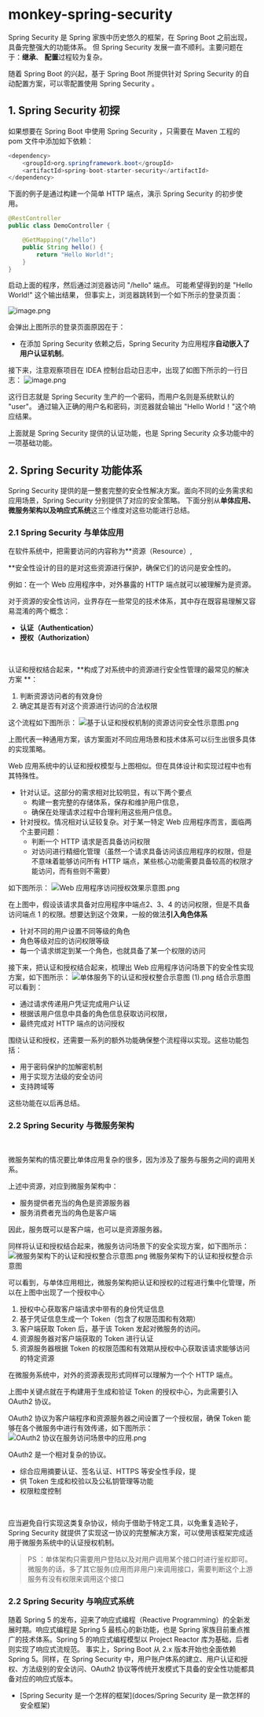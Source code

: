 # monkey-spring-security

Spring Security 是 Spring 家族中历史悠久的框架，在 Spring Boot 之前出现，具备完整强大的功能体系。
但 Spring Security 发展一直不顺利。主要问题在于：<b>继承</b>、 <b>配置</b>过程较为复杂。

随着 Spring Boot 的兴起，基于 Spring Boot 所提供针对 Spring Security 的自动配置方案，可以零配置使用 Spring Security 。

## 1. Spring Security 初探
如果想要在 Spring Boot 中使用 Spring Security ，只需要在 Maven 工程的 pom 文件中添加如下依赖：
```java
<dependency>
	<groupId>org.springframework.boot</groupId>
	<artifactId>spring-boot-starter-security</artifactId>
</dependency>
```

下面的例子是通过构建一个简单 HTTP 端点，演示 Spring Security 的初步使用。
```java
@RestController
public class DemoController {

    @GetMapping("/hello")
    public String hello() {
        return "Hello World!";
    }
}

```

启动上面的程序，然后通过浏览器访问 "/hello" 端点。
可能希望得到的是 "Hello World!" 这个输出结果，
但事实上，浏览器跳转到一个如下所示的登录页面：

![image.png](https://cdn.nlark.com/yuque/0/2021/png/12442250/1628949521145-3f8986c8-7d50-4d0d-b6ac-2ef615d60a5f.png#crop=0&crop=0&crop=1&crop=1&height=174&id=PJd5G&margin=%5Bobject%20Object%5D&name=image.png&originHeight=694&originWidth=1663&originalType=binary&ratio=1&rotation=0&showTitle=false&size=64575&status=done&style=none&title=&width=416)

会弹出上图所示的登录页面原因在于：
- 在添加 Spring Security 依赖之后，Spring Security 为应用程序**自动嵌入了用户认证机制**。


接下来，注意观察项目在 IDEA 控制台启动日志中，出现了如图下所示的一行日志：
![image.png](https://cdn.nlark.com/yuque/0/2021/png/12442250/1628949382586-2bdd2d9a-2a67-4c55-9287-c2ace375419d.png#crop=0&crop=0&crop=1&crop=1&height=231&id=SL54q&margin=%5Bobject%20Object%5D&name=image.png&originHeight=924&originWidth=2244&originalType=binary&ratio=1&rotation=0&showTitle=false&size=355962&status=done&style=none&title=&width=561)

这行日志就是 Spring Security 生产的一个密码，而用户名则是系统默认的 "user"。
通过输入正确的用户名和密码，浏览器就会输出 "Hello World！"这个响应结果。

上面就是 Spring Security 提供的认证功能，也是 Spring Security 众多功能中的一项基础功能。


## 2. Spring Security 功能体系

Spring Security 提供的是一整套完整的安全性解决方案。面向不同的业务需求和应用场景，Spring Security 分别提供了对应的安全策略。
下面分别从**单体应用、微服务架构以及响应式系统**这三个维度对这些功能进行总结。


### 2.1 Spring Security 与单体应用


在软件系统中，把需要访问的内容称为**资源（Resource）, 

**安全性设计的目的是对这些资源进行保护，确保它们的访问是安全性的。

例如：在一个 Web 应用程序中，对外暴露的 HTTP 端点就可以被理解为是资源。

对于资源的安全性访问，业界存在一些常见的技术体系，其中存在既容易理解又容易混淆的两个概念：

- **认证（Authentication）**
- **授权（Authorization）**

​

认证和授权结合起来，**构成了对系统中的资源进行安全性管理的最常见的解决方案 **：

1. 判断资源访问者的有效身份
1. 确定其是否有对这个资源进行访问的合法权限

这个流程如下图所示：
![基于认证和授权机制的资源访问安全性示意图.png](https://cdn.nlark.com/yuque/0/2021/png/12442250/1628950663193-be8c2579-a3ac-49df-891e-1c0e8fcb8911.png#crop=0&crop=0&crop=1&crop=1&height=236&id=Y6MIe&margin=%5Bobject%20Object%5D&name=%E5%9F%BA%E4%BA%8E%E8%AE%A4%E8%AF%81%E5%92%8C%E6%8E%88%E6%9D%83%E6%9C%BA%E5%88%B6%E7%9A%84%E8%B5%84%E6%BA%90%E8%AE%BF%E9%97%AE%E5%AE%89%E5%85%A8%E6%80%A7%E7%A4%BA%E6%84%8F%E5%9B%BE.png&originHeight=942&originWidth=1424&originalType=binary&ratio=1&rotation=0&showTitle=true&size=72188&status=done&style=none&title=%E5%9F%BA%E4%BA%8E%E8%AE%A4%E8%AF%81%E5%92%8C%E6%8E%88%E6%9D%83%E6%9C%BA%E5%88%B6%E7%9A%84%E8%B5%84%E6%BA%90%E8%AE%BF%E9%97%AE%E5%AE%89%E5%85%A8%E6%80%A7%E7%A4%BA%E6%84%8F%E5%9B%BE&width=356 "基于认证和授权机制的资源访问安全性示意图")
​

上图代表一种通用方案，该方案面对不同应用场景和技术体系可以衍生出很多具体的实现策略。
​

Web 应用系统中的认证和授权模型与上图相似。但在具体设计和实现过程中也有其特殊性。
​


- 针对认证。这部分的需求相对比较明显，有以下两个要点
    - 构建一套完整的存储体系，保存和维护用户信息，
    - 确保在处理请求过程中合理利用这些用户信息。
- 针对授权。情况相对认证较复杂。对于某一特定 Web 应用程序而言，面临两个主要问题：
    - 判断一个 HTTP 请求是否具备访问权限
    - 对访问进行精细化管理（虽然一个请求具备访问该应用程序的权限，但是不意味着能够访问所有 HTTP 端点，某些核心功能需要具备较高的权限才能访问，而有些则不需要）

如下图所示：
![Web 应用程序访问授权效果示意图.png](https://cdn.nlark.com/yuque/0/2021/png/12442250/1628951048023-a9c8d51f-466e-4688-bdf7-a83f12289066.png#crop=0&crop=0&crop=1&crop=1&height=323&id=h1snU&margin=%5Bobject%20Object%5D&name=Web%20%E5%BA%94%E7%94%A8%E7%A8%8B%E5%BA%8F%E8%AE%BF%E9%97%AE%E6%8E%88%E6%9D%83%E6%95%88%E6%9E%9C%E7%A4%BA%E6%84%8F%E5%9B%BE.png&originHeight=1292&originWidth=2020&originalType=binary&ratio=1&rotation=0&showTitle=true&size=132449&status=done&style=none&title=Web%20%E5%BA%94%E7%94%A8%E7%A8%8B%E5%BA%8F%E8%AE%BF%E9%97%AE%E6%8E%88%E6%9D%83%E6%95%88%E6%9E%9C%E7%A4%BA%E6%84%8F%E5%9B%BE&width=505 "Web 应用程序访问授权效果示意图")
​

在上图中，假设该请求具备对应用程序中端点2、3、4 的访问权限，但是不具备访问端点 1 的权限。想要达到这个效果，一般的做法**引入角色体系**

- 针对不同的用户设置不同等级的角色
- 角色等级对应的访问权限等级
- 每一个请求绑定到某一个角色，也就具备了某一个权限的访问



接下来，把认证和授权结合起来，梳理出 Web 应用程序访问场景下的安全性实现方案，如下图所示：
![单体服务下的认证和授权整合示意图 (1).png](https://cdn.nlark.com/yuque/0/2021/png/12442250/1628951456284-1310bf7b-80fa-45a4-93ca-437d961d98e7.png#crop=0&crop=0&crop=1&crop=1&height=1069&id=gRzlm&margin=%5Bobject%20Object%5D&name=%E5%8D%95%E4%BD%93%E6%9C%8D%E5%8A%A1%E4%B8%8B%E7%9A%84%E8%AE%A4%E8%AF%81%E5%92%8C%E6%8E%88%E6%9D%83%E6%95%B4%E5%90%88%E7%A4%BA%E6%84%8F%E5%9B%BE%20%281%29.png&originHeight=1069&originWidth=1908&originalType=binary&ratio=1&rotation=0&showTitle=true&size=102114&status=done&style=none&title=%E5%8D%95%E4%BD%93%E6%9C%8D%E5%8A%A1%E4%B8%8B%E7%9A%84%E8%AE%A4%E8%AF%81%E5%92%8C%E6%8E%88%E6%9D%83%E6%95%B4%E5%90%88%E7%A4%BA%E6%84%8F%E5%9B%BE&width=1908 "单体服务下的认证和授权整合示意图")
结合示意图可以看到：

- 通过请求传递用户凭证完成用户认证
- 根据该用户信息中具备的角色信息获取访问权限，
- 最终完成对 HTTP 端点的访问授权



围绕认证和授权，还需要一系列的额外功能确保整个流程得以实现。这些功能包括：

- 用于密码保护的加解密机制
- 用于实现方法级的安全访问
- 支持跨域等

这些功能在以后再总结。


### 2.2 Spring Security 与微服务架构
​

微服务架构的情况要比单体应用复杂的很多，因为涉及了服务与服务之间的调用关系。
​

上述中资源，对应到微服务架构中：

- 服务提供者充当的角色是资源服务器
- 服务消费者充当的角色是客户端

因此，服务既可以是客户端，也可以是资源服务器。
​

同样将认证和授权结合起来，微服务访问场景下的安全实现方案，如下图所示：
![微服务架构下的认证和授权整合示意图.png](https://cdn.nlark.com/yuque/0/2021/png/12442250/1628951870879-863ae1ae-97d0-4ad0-adc2-e9d26335e5dd.png#crop=0&crop=0&crop=1&crop=1&height=413&id=TkNwk&margin=%5Bobject%20Object%5D&name=%E5%BE%AE%E6%9C%8D%E5%8A%A1%E6%9E%B6%E6%9E%84%E4%B8%8B%E7%9A%84%E8%AE%A4%E8%AF%81%E5%92%8C%E6%8E%88%E6%9D%83%E6%95%B4%E5%90%88%E7%A4%BA%E6%84%8F%E5%9B%BE.png&originHeight=1651&originWidth=3113&originalType=binary&ratio=1&rotation=0&showTitle=false&size=311056&status=done&style=none&title=&width=778)
微服务架构下的认证和授权整合示意图


可以看到，与单体应用相比，微服务架构把认证和授权的过程进行集中化管理，所以在上图中出现了一个授权中心

1. 授权中心获取客户端请求中带有的身份凭证信息
1. 基于凭证信息生成一个 Token（包含了权限范围和有效期）
1. 客户端获取 Token 后，基于该 Token 发起对微服务的访问。
1. 资源服务器对客户端获取的 Token 进行认证
1. 资源服务器根据 Token 的权限范围和有效期从授权中心获取该请求能够访问的特定资源

在微服务系统中，对外的资源表现形式同样可以理解为一个个 HTTP 端点。
​

上图中关键点就在于构建用于生成和验证 Token 的授权中心，为此需要引入OAuth2 协议。
​

OAuth2 协议为客户端程序和资源服务器之间设置了一个授权层，确保 Token 能够在各个微服务中进行有效传递，如下图所示：
![OAuth2 协议在服务访问场景中的应用.png](https://cdn.nlark.com/yuque/0/2021/png/12442250/1638198782343-6e9b8e40-416b-4501-9551-49ec4fa530e0.png#clientId=u74fba880-e6d1-4&crop=0&crop=0&crop=1&crop=1&from=ui&id=ub744ede9&margin=%5Bobject%20Object%5D&name=OAuth2%20%E5%8D%8F%E8%AE%AE%E5%9C%A8%E6%9C%8D%E5%8A%A1%E8%AE%BF%E9%97%AE%E5%9C%BA%E6%99%AF%E4%B8%AD%E7%9A%84%E5%BA%94%E7%94%A8.png&originHeight=346&originWidth=953&originalType=binary&ratio=1&rotation=0&showTitle=false&size=26759&status=done&style=none&taskId=u3ee8ba0e-808c-4d6a-8920-8589e4b3526&title=)


OAuth2 是一个相对复杂的协议。

- 综合应用摘要认证、签名认证、HTTPS 等安全性手段，提
- 供 Token 生成和校验以及公私钥管理等功能
- 权限粒度控制

​

应当避免自行实现这类复杂协议，倾向于借助于特定工具，以免重复造轮子，Spring Security 就提供了实现这一协议的完整解决方案，可以使用该框架完成适用于微服务系统中的认证授权机制。
​

> PS ：单体架构只需要用户登陆以及对用户调用某个接口时进行鉴权即可。微服务的话，多了其它服务(应用而非用户)来调用接口，需要判断这个上游服务有没有权限来调用这个接口



### 2.2 Spring Security 与响应式系统


随着 Spring 5 的发布，迎来了响应式编程（Reactive Programming）的全新发展时期。响应式编程是 Spring 5 最核心的新功能，也是 Spring 家族目前重点推广的技术体系。Spring 5 的响应式编程模型以 Project Reactor 库为基础，后者则实现了响应式流规范。
事实上，Spring Boot 从 2.x 版本开始也全面依赖 Spring 5。同样，在 Spring Security 中，用户账户体系的建立、用户认证和授权、方法级别的安全访问、OAuth2 协议等传统开发模式下具备的安全性功能都具备对应的响应式版本。
















- [Spring Security 是一个怎样的框架](doces/Spring Security 是一款怎样的安全框架) 
